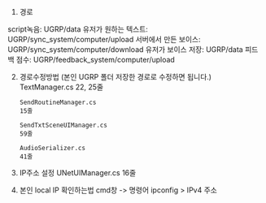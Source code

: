1. 경로
    
  script녹음: UGRP/data
  유저가 원하는 텍스트: UGRP/sync_system/computer/upload
  서버에서 만든 보이스: UGRP/sync_system/computer/download
  유저가 보이스 저장: UGRP/data
  피드백 점수: UGRP/feedback_system/computer/upload
  
2. 경로수정방법 (본인 UGRP 폴더 저장한 경로로 수정하면 됩니다.)
     TextManager.cs
       22, 25줄

       SendRoutineManager.cs
       15줄

       SendTxtSceneUIManager.cs
       59줄

       AudioSerializer.cs
       41줄

3. IP주소 설정
     UNetUIManager.cs
       16줄

4. 본인 local IP 확인하는법
     cmd창 -> 명령어 ipconfig > IPv4 주소